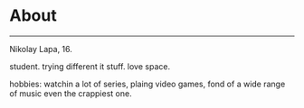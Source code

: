 # About

---

Nikolay Lapa, 16.

student. trying different it stuff. love space.

hobbies: watchin a lot of series, plaing video games, fond of a wide range of music even the crappiest one.
